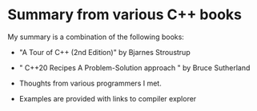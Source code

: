 # Summary from various C++ books

My summary is a combination of the following books:

* "A Tour of C++ (2nd Edition)" by Bjarnes Stroustrup

* " C++20 Recipes A Problem-Solution approach "  by Bruce Sutherland

* Thoughts from various programmers I met.

* Examples are provided with links to compiler explorer


